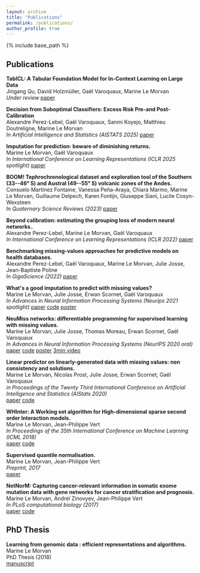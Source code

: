```yaml
---
layout: archive
title: "Publications"
permalink: /publications/
author_profile: true
---
```


{% include base_path %}

## Publications

**TabICL: A Tabular Foundation Model for In-Context Learning on Large Data**  
Jingang Qu, David Holzmüller, Gaël Varoquaux, Marine Le Morvan  
*Under review*
[paper](https://arxiv.org/abs/2502.05564)

**Decision from Suboptimal Classifiers: Excess Risk Pre-and Post-Calibration**  
Alexandre Perez-Lebel, Gaël Varoquaux, Sanmi Koyejo, Matthieu Doutreligne, Marine Le Morvan  
*In Artificial Intelligence and Statistics (AISTATS 2025)*
[paper](https://hal.science/hal-04987054)

**Imputation for prediction: beware of diminishing returns.**   
 Marine Le Morvan, Gaël Varoquaux  
*In International Conference on Learning Representations (ICLR 2025 spotlight)*
[paper](https://arxiv.org/abs/2407.19804)

**BOOM! Tephrochronological dataset and exploration tool of the Southern (33--46° S) and Austral (49--55° S) volcanic zones of the Andes.**   
Consuelo Martínez Fontaine, Vanessa Peña-Araya, Chiara Marmo, Marine Le Morvan, Guillaume Delpech, Karen Fontijn, Giuseppe Siani, Lucile Cosyn-Wexsteen  
 *In Quaternary Science Reviews (2023)*
 [paper](https://www.sciencedirect.com/science/article/pii/S0277379123003025)

**Beyond calibration: estimating the grouping loss of modern neural networks.**.  
 Alexandre Perez-Lebel, Marine Le Morvan, Gaël Varoquaux  
 *In International Conference on Learning Representations (ICLR 2022)*
 [paper](https://openreview.net/pdf?id=6w1k-IixnL8)

**Benchmarking missing-values approaches for predictive models on health databases.**   
Alexandre Perez-Lebel, Gaël Varoquaux, Marine Le Morvan, Julie Josse, Jean-Baptiste Poline  
*In GigaScience (2022)*
[paper](https://academic.oup.com/gigascience/article/doi/10.1093/gigascience/giac013/6568998)

**What's a good imputation to predict with missing values?**  
Marine Le Morvan, Julie Josse, Erwan Scornet, Gaël Varoquaux  
 *In Advances in Neural Information Processing Systems (Neurips 2021 spotlight)*
[paper](https://arxiv.org/pdf/2106.00311.pdf)
[code](https://github.com/marineLM/Impute_then_Regress)
[poster](/files/Neurips2021_poster.pdf)

**NeuMiss networks: differentiable programming for supervised learning with missing values.**  
Marine Le Morvan, Julie Josse, Thomas Moreau, Erwan Scornet, Gaël Varoquaux  
*In Advances in Neural Information Processing Systems (NeurIPS 2020 oral)*  
[paper](https://papers.nips.cc/paper/2020/file/42ae1544956fbe6e09242e6cd752444c-Paper.pdf)
[code](https://github.com/marineLM/NeuMiss)
[poster](/files/Neurips2020_poster.pdf)
[3min video](https://neurips.cc/virtual/2020/public/poster_42ae1544956fbe6e09242e6cd752444c.html)

**Linear predictor on linearly-generated data with missing values: non consistency and solutions.**  
Marine Le Morvan, Nicolas Prost, Julie Josse, Erwan Scornet, Gaël Varoquaux  
*in Proceedings of the Twenty Third International Conference on Artificial Intelligence and Statistics (AIStats 2020)*  
[paper](https://arxiv.org/pdf/2002.00658v1.pdf)
[code](https://github.com/marineLM/linear_predictor_missing)

**WHInter: A Working set algorithm for High-dimensional sparse second order Interaction models.**  
Marine Le Morvan, Jean-Philippe Vert  
*In Proceedings of the 35th International Conference on Machine Learning (ICML 2018)*  
[paper](http://proceedings.mlr.press/v80/morvan18a/morvan18a.pdf)
[code](https://github.com/marineLM/WHInter)

**Supervised quantile normalisation.**  
Marine Le Morvan, Jean-Philippe Vert  
*Preprint, 2017*  
[paper](https://arxiv.org/pdf/1706.00244.pdf)

**NetNorM: Capturing cancer-relevant information in somatic exome mutation data with gene networks for cancer stratification and prognosis.**  
Marine Le Morvan, Andreï Zinovyev, Jean-Philippe Vert  
*In PLoS computational biology (2017)*  
[paper](https://journals.plos.org/ploscompbiol/article?id=10.1371/journal.pcbi.1005573)
[code](https://github.com/marineLM/NetNorM)

## PhD Thesis
**Learning from genomic data : efficient representations and algorithms.**  
Marine Le Morvan  
PhD Thesis (2018)  
[manuscript](https://pastel.archives-ouvertes.fr/tel-02144038/document)